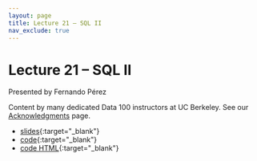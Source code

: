 ```yaml
---
layout: page
title: Lecture 21 – SQL II
nav_exclude: true
---
```


# Lecture 21 – SQL II

Presented by Fernando Pérez

Content by many dedicated Data 100 instructors at UC Berkeley. See our [Acknowledgments](../../acks) page.

- [slides](https://docs.google.com/presentation/d/1BMNktKjm6XfeYk-bka8J2Mo6b3tJGUTGNMbcWn1JY1Y/edit?usp=sharing){:target="_blank"}
- [code](https://data100.datahub.berkeley.edu/hub/user-redirect/git-pull?repo=https%3A%2F%2Fgithub.com%2FDS-100%2Ffa23-student&urlpath=lab%2Ftree%2Ffa23-student%2Flecture%2Flec21%2Flec21.ipynb&branch=main){:target="_blank"}
- [code HTML](../../resources/assets/lectures/lec21/lec21.html){:target="_blank"}
<!-- - [recording](https://youtu.be/UrcZiI1VuJg){:target="_blank"} -->
